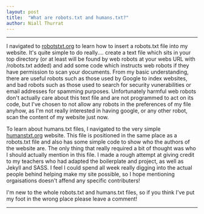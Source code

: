 ```yaml
---
layout: post
title:  "What are robots.txt and humans.txt?"
author: Niall Thurrat
---
```


***
I navigated to [robotstxt.org](http://www.robotstxt.org) to learn how to insert a robots.txt file into my website. It's quite simple to do really.... create a text file which sits in your top directory (or at least will be found by web robots at your webs URL with /robots.txt added) and add some code which instructs web robots if they have permission to scan your documents. From my basic understanding, there are useful robots such as those used by Google to index websites, and bad robots such as those used to search for security vunerabilities or email addresses for spamming purposes.  Unfortunately harmful web robots don't actually care about this text file and are not programmed to act on its code, but I've chosen to not allow any robots in the preferences of my file anyhow, as I'm not really interested in having google, or any other robot, scan the content of my website just now.

To learn about humans.txt files, I navigated to the very simple [humanstxt.org](http://humanstxt.org/) website. This file is positioned in the same place as a robots.txt file and also has some simple code to show who the authors of the website are. The only thing that really required a bit of thought was who I should actually mention in this file. I made a rough attempt at giving credit to my teachers who had adapted the boilerplate and project, as well as Jekyll and SASS. I feel I could spend all week really digging into the actual people behind helping make my site possible, so I hope mentioning orgaisations doesn't affend any specific contributers! 

I'm new to the whole robots.txt and humans.txt files, so if you think I've put my foot in the wrong place please leave a comment!

***